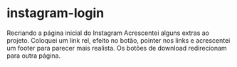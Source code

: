 # instagram-login
Recriando a página inicial do Instagram
Acrescentei alguns extras ao projeto.
Coloquei um link rel, efeito no botão, pointer nos links e acrescentei um footer para parecer mais realista.
Os botões de download redirecionam para outra página.
